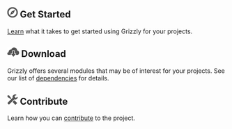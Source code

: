 ## !["Get Started"][started] Get Started

[Learn][learn] what it takes to get started using Grizzly for your projects.

## !["Download"][download] Download

Grizzly offers several modules that may be of interest for your projects.
See our list of [dependencies][deps] for details.

## !["Contribute"][contribute] Contribute

Learn how you can [contribute][contpage] to the project.

[contpage]: contribute.html
[learn]: documentation/quickstart.html
[deps]: documentation/dependencies.html
[started]: images/compass.png
[download]: images/download.png
[contribute]: images/settings.png